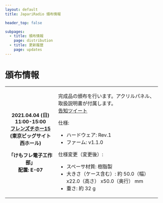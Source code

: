```yaml
---
layout: default
title: JapariRadio 頒布情報

header_top: false

subpages:
  - title: 頒布情報
    page: distribution
  - title: 更新履歴
    page: updates
---
```


# 頒布情報

<table class="spec-table">
  <tbody>
    <tr>
      <th>
        <p>
          2021.04.04 (日)<br />
          11:00-15:00<br />
          <a href="https://friendsihoo.tumblr.com/" target="_blank">フレンズチホー15</a><br />
          <span class="foot-note">(東京ビッグサイト 西ホール)</span>
        </p>
        <p>
          「けもフレ電子工作部」<br />
          配置: E-07
        </p>
      </th>
      <td>
        <p>
          完成品の頒布を行います。アクリルパネル、取扱説明書が付属します。<br />
          <a href="https://twitter.com/nanase_coder/status/1377962695702421506" target="_blank">告知ツイート</a>
        </p>
        <p>
          仕様:
          <ul>
            <li>ハードウェア: Rev.1</li>
            <li>ファーム: v1.1.0</li>
          </ul>
        </p>
        <p>
          仕様変更（変更後）:
          <ul>
            <li>スペーサ材質: 樹脂製</li>
            <li>大きさ（ケース含む）: 約 50.0（幅） x22.0（高さ） x50.0（奥行） mm</li>
            <li>重さ: 約 32 g</li>
          </ul>
        </p>
      </td>
    </tr>
  </tbody>
</table>
